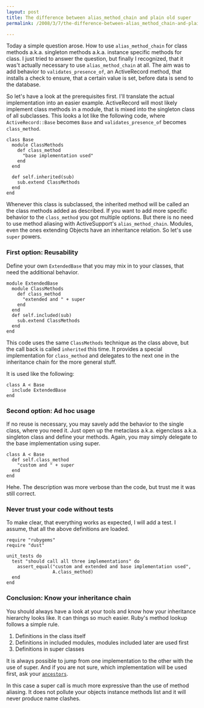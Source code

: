 ```yaml
---
layout: post
title: The difference between alias_method_chain and plain old super
permalink: /2008/3/7/the-difference-between-alias_method_chain-and-plain-old-super/

---
```


Today a simple question arose. How to use `alias_method_chain` for class methods
a.k.a. singleton methods a.k.a. instance specific methods for class. I just
tried to answer the question, but finally I recognized, that it was't actually
necessary to use `alias_method_chain` at all. The aim was to add behavior to
`validates_presence_of`, an ActiveRecord method, that installs a check to
ensure, that a certain value is set, before data is send to the database.

So let's have a look at the prerequisites first. I'll translate the actual
implementation into an easier example. ActiveRecord will most likely implement
class methods in a module, that is mixed into the singleton class of all
subclasses. This looks a lot like the following code, where `ActiveRecord::Base`
becomes `Base` and `validates_presence_of` becomes `class_method`.

    class Base
      module ClassMethods
        def class_method
          "base implementation used"
        end
      end

      def self.inherited(sub)
        sub.extend ClassMethods
      end
    end

Whenever this class is subclassed, the inherited method will be called an the
class methods added as described. If you want to add more specific behavior to
the `class_method` you got multiple options. But there is no need to use method
aliasing with ActiveSupport's `alias_method_chain`. Modules, even the ones
extending Objects have an inheritance relation. So let's use `super` powers.

### First option: Reusability

Define your own `ExtendedBase` that you may mix in to your classes, that need
the additional behavior.

    module ExtendedBase
      module ClassMethods
        def class_method
          "extended and " + super
        end
      end
      def self.included(sub)
        sub.extend ClassMethods
      end
    end

This code uses the same `ClassMethods` technique as the class above, but the
call back is called `inherited` this time. It provides a special implementation
for `class_method` and delegates to the next one in the inheritance chain for
the more general stuff.

It is used like the following:

    class A < Base
      include ExtendedBase
    end

### Second option: Ad hoc usage

If no reuse is necessary, you may savely add the behavior to the single class,
where you need it. Just open up the metaclass a.k.a. eigenclass a.k.a. singleton
class and define your methods. Again, you
may simply delegate to the base implementation using super.

    class A < Base
      def self.class_method
        "custom and " + super
      end
    end

Hehe. The description was more verbose than the code, but trust me it was still
correct.

### Never trust your code without tests

To make clear, that everything works as expected, I will add a test. I assume,
that all the above definitions are loaded.

    require "rubygems"
    require "dust"

    unit_tests do
      test "should call all three implementations" do
        assert_equal("custom and extended and base implementation used",
                     A.class_method)
      end
    end

### Conclusion: Know your inheritance chain

You should always have a look at your tools and know how your inheritance
hierarchy looks like. It can things so much easier. Ruby's method lookup follows
a simple rule.

1. Definitions in the class itself
2. Definitions in included modules, modules included later are used first
3. Definitions in super classes

It is always possible to jump from one implementation to the other with the use
of super. And if you are not sure, which implementation will be used first, ask
your [`ancestors`](http://ruby-doc.org/core/classes/Module.html#M001700).

In this case a super call is much more expressive than the use of method
aliasing. It does not pollute your objects instance methods list and it will
never produce name clashes.
